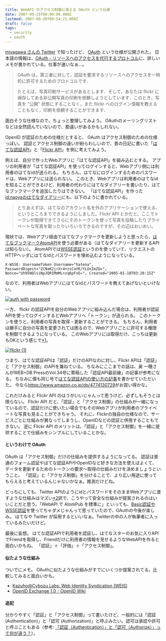 ```yaml
---
title: WebAPI のアクセス制御に使える OAuth という仕様
date: 2007-09-25T00:00:00.000Z
lastmod: 2007-09-26T09:54:21.000Z
draft: false
tags:
  - security
  - oauth
---
```


[miyagawa さんの Twitter](http://twitter.com/miyagawa/statuses/287028362) で知ったけど、 [OAuth](http://oauth.net/documentation/spec) という仕様が公開された。 日本語の情報は、[OAuth - リソースへのアクセスを代行するプロトコル](http://teahut.sakura.ne.jp/b/2007-09-24-1.html)に、詳しいメモが書かれている。仕事が速いなぁ…。

> OAuth は，第三者に対して，認証を要求するリソースへのアクセスを一時的に許可するためのプロトコルです．
>
> たとえば，写真印刷サービスがあるとします．そして，あなたは flickr に保存してある非公開写真の印刷を依頼しようとしています．このとき，写真を "公開" 状態にすることなく，また flickr へのログイン情報を教えることもなく，印刷を依頼することができます．

面白そうな仕様なので、ちょっと整理してみよう。 OAuthのメーリングリストなどは全然読んでいないので、勘違いがあるかもしれない。

OpenID が認証のための仕様だとすると、 OAuth はアクセス制御のための仕様っぽい。 認証とアクセス制御の違いが紛らわしいので、昔の日記に書いた「[はてな認証API](/posts/20060424/p01)」と「[Flickr API](/posts/20051101/p01)」を例に考えてみよう。

例えば、自分で作ったWebアプリに「はてな認証API」を組み込むとする。 アプリの利用者が「はてな認証API」を使ってログインすると、Webアプリ側には利用者のはてなidが送られる。 もちろん、はてなにログインするためのパスワードは、Webアプリには送られない。 このとき、Webアプリは利用者のはてなidを知ることができるけど、利用者の代わりにはてなダイアリーを書いたり、はてなブックマークを追加したりはできない。 「はてな認証API」を作った [id:naoyaのはてなダイアリー](http://d.hatena.ne.jp/naoya/20060424/1145880330)にも、以下のように書かれている。

> とりあえずは、はてなのアカウント名を外のアプリケーションで使える、というところまでできるようにしました。Flickr API とかだと、ここでトークンが取得できてさらにそのトークンを使って写真を投稿したりプライベートな写真を取ったりいろいろできるのですが、その辺はおいおい。

現状では、Webアプリ経由ではてなブックマークを更新しようと思ったら、[はてなブックマークAtomAPI](http://d.hatena.ne.jp/keyword/%a4%cf%a4%c6%a4%ca%a5%d6%a5%c3%a5%af%a5%de%a1%bc%a5%afAtomAPI)を使う必要がある（はてなダイアリーを更新するAPIは知らない）。 AtomAPIでは[WSSE認証](http://d.hatena.ne.jp/keyword/%a4%cf%a4%c6%a4%ca%a5%d5%a5%a9%a5%c8%a5%e9%a5%a4%a5%d5AtomAPI?kid=88110#wsse)というのを使っていて、リクエストのHTTPヘッダにはてなidとパスワードを埋め込むようになっている。

```
X-WSSE: UsernameToken Username="hatena", PasswordDigest="ZCNaK2jrXr4+zsCaYK/YLUxImZU=", Nonce="Uh95NQlviNpJQR1MmML+zq6pFxE=", Created="2005-01-18T03:20:15Z"
```

なので、利用者はWebアプリにはてなidとパスワードを教えてあげないといけない。

[![auth with password](https://farm2.staticflickr.com/1317/1433834377_4705e5b43c_m.jpg "auth with password")](http://www.flickr.com/photos/machu/1433834377/)

一方、 flickr の認証APIを自分のWebアプリに組み込んだ場合は、利用者が認証APIを使ってログインするとWebアプリへ「トークン」が送られる。 このトークンを使うと、利用者の写真を取得・更新することができる。 もちろん、利用者は勝手に自分の写真を変更されては困るので、Webアプリごとに許可する権限を制御できるようになっている。 このWebアプリには取得だけ、こっちは更新もOKという感じで[\*1](# "厳密にはWebアプリ側が取得・更新・削除のいずれかを要求して、利用者はそれにOK/NGを返すようになってる")。

[![flickr (1)](https://farm1.staticflickr.com/24/58607423_d3c38464af.jpg "flickr (1)")](http://www.flickr.com/photos/machu/58607423/)

つまり、はてな認証APIは「認証」だけのAPIなのに対し、Flickr APIは「認証」と「アクセス制御」のAPIを兼ねている。 ちなみにここまでの話は、奥 一穂さんがWEB+DB PressのVol.34号に寄稿した「認証API最前線」の記事が参考になる。 ちなみに僕も同じ号で[はてな認証APIの使い方の記事](/posts/20060818/p01)を書かせていただいた。 今なら<https://www.amazon.co.jp/dp/4774130729>がお買い得かな。

これだけみると Flickr API のほうがいいじゃんって思うけど、必ずしもそうとは限らない。 Flickr API だと、「認証」と「アクセス制御」の仕組みが一緒になっているので、認証だけに使いたい場合でもそのWebアプリが利用者のプライベートな写真も見ることができちゃう。 それに、Flickrの独自の仕様なので、サービスごとに仕組みが異なってしまうし、OpenIDなどの認証と併用することもできない。 逆に Flickr API のメリットは、「認証」と「アクセス制御」を一緒に提供することで仕組みをシンプルにしていることかな。

#### というわけで OAuth

OAuth は「アクセス制御」だけの仕組みを提供するようになってる。 認証は普通のフォーム認証やはてな認証APIやOpenIDなど好きな方法を使えばよくて、データを更新するためのトークンの要求〜取得の仕組みだけを決めましょうということ。 「認証」と「アクセス制御」を分けることで、より広い用途に使ってもらえると考えているんじゃないかなぁ。推測だけどね。

どっちにしても、Twitter APIのようにidとパスワードをそのままWebアプリに渡すような仕組みはマズい[\*2](# "movatwitterのような第三者アプリを経由する場合ね。利用者のクライアントアプリからAPIを使う場合は除く。")訳で、こうやって安全な仕組みが提案されるのはいいことだと思う。「WebAPI で AtomPub を標準に」といっても、[Basic認証やWSSE認証](http://teahut.sakura.ne.jp/b/2007-09-23-1.html)を使ってちゃダメじゃんって思っていたので、OAuthの今後が楽しみ。 はてなや Twitter が採用するといいなぁ。Twitterの中の人が執筆者に入っているみたいだけど。

最後に妄想。 はてな認証APIで利用者を認証し、はてなスターのお気に入りAPIでFriendを取得し、Friendだけに利用者の情報を見せるようなWebAPIを作ると面白いかもね。 「認証」＋「評価」＋「アクセス制御」。

#### 似たような仕組み

ついでにメモ。 OAuthに似たような仕組みがすでにいくつか提案されてる。比較してみると面白いかも。

- [Kazuho@Cybozu Labs: Web Identity Syndication (WEIS)](http://labs.cybozu.co.jp/blog/kazuho/archives/2006/02/weis.php)
- [OpenID Exchange 1.0 - OpenID Wiki](http://openid.net/wiki/index.php/OpenID_Exchange_1.0)

#### 追記

分かりやすく「認証」と「アクセス制御」って書いたけど、一般的には「認証 (Authentication)」と「認可 (Authorization)」と呼ぶみたい。認可は承認や許可と呼ぶこともある（参考: [「認証（Authentication）」と「認可（Authorize）」って何が違う？](http://www.atmarkit.co.jp/fsecurity/rensai/openid01/openid01.html)）。
